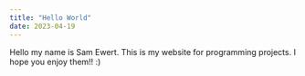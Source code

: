 ```yaml
---
title: "Hello World"
date: 2023-04-19
---
```


Hello my name is Sam Ewert. This is my website for programming projects. I hope you enjoy them!! :)
